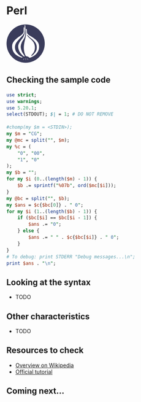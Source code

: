 # Perl

![Perl](../pic/Perl.png)

## Checking the sample code

```perl runnable
use strict;
use warnings;
use 5.20.1;
select(STDOUT); $| = 1; # DO NOT REMOVE

#chomp(my $m = <STDIN>);
my $m = "CG";
my @mc = split("", $m);
my %c = (
    "0", "00",
    "1", "0"
);
my $b = "";
for my $i (0..(length($m) - 1)) {
    $b .= sprintf("%07b", ord($mc[$i]));
}
my @bc = split("", $b);
my $ans = $c{$bc[0]} . " 0";
for my $i (1..(length($b) - 1)) {
    if ($bc[$i] == $bc[$i - 1]) {
        $ans .= "0";
    } else {
        $ans .= " " . $c{$bc[$i]} . " 0";
    }
}
# To debug: print STDERR "Debug messages...\n";
print $ans . "\n";
```

## Looking at the syntax

- TODO

## Other characteristics

- TODO

## Resources to check

- [Overview on Wikipedia](https://en.wikipedia.org/wiki/Perl)
- [Official tutorial](https://www.perl.org/learn.html)

## Coming next...

